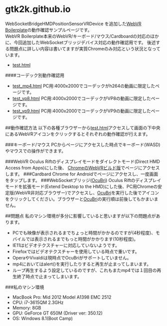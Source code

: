 # gtk2k.github.io
WebSocketBridgeHMDPositionSensorVRDevice を追加した[WebVR Boilerplate](https://github.com/gtk2k/webvr-boilerplate)の動作確認サンプルページです。  
WebVR Boilerplate本来のWebVR/キーボード/マウス/Cardboardの対応のほかに、今回追加したWebSocketブリッジデバイス対応の動作確認用です。  後述する問題点に詳しい内容は書いてますが実質Chromeのみ対応という状況となっています。
* [test.html](http://gtk2k.github.io/test.html) 

####コーデック別動作確認用
* [test_mp4.html](http://gtk2k.github.io/test_mp4.html) PC用:4000x2000でコーデックがh264の動画に限定したページです。
* [test_vp8.html](http://gtk2k.github.io/test_vp8.html) PC用:4000x2000でコーデックがVP8の動画に限定したページです。
* [test_vp9.html](http://gtk2k.github.io/test_vp9.html) PC用:4000x2000でコーデックがVP9の動画に限定したページです。

##動作確認方法
以下の各種ブラウザーから[test.html](http://gtk2k.github.io/test.html)アクセスして画面の下中央にあるWebVRアイコンをクリックするとそれぞれの動作確認が行えます。


###キーボード/マウス
PCからページにアクセスした時点でキーボード(WASD)やマウスでの操作ができます。  

###WebVR
Oculus Riftのディスプレイモードをダイレクトモード(Direct HMD Access from Apps)にした後、 [ChromeのWebVRビルド版](https://docs.google.com/file/d/0BzudLt22BqGRS3hjOXV3N0JXcjg/edit?pli=1)でページにアクセスします。
###Cardbard
Chrome for Androidでページにアクセスし、一度画面をタップします。
###WebSocketブリッジ([OcuBri](https://github.com/gtk2k/OcuBri))
Oculus Riftのディスプレイモードを拡張モード(Extend Desktop to the HMD)にした後、PC用Chromeの安定版(WebVR非対応ブラウザー)でアクセスし、[OcuBri](https://github.com/gtk2k/OcuBri)を実行した後でアイコンをクリックしてください。ブラウザーと[OcuBri](https://github.com/gtk2k/OcuBri)の実行順は前後してもかまいません。

##問題点
私のマシン環境が多分に影響していると思いますが以下の問題点があります。
* PCでも映像が表示されるまでちょっと時間がかかるのですが(4秒程度)、モバイルでは表示されるまでもっと時間がかかります(10秒程度)。
* IE11はビデオテクスチャーに対応していないようです。
* Firefoxではビデオテクスチャーを使用している時点で重いです。
* OperaやVivaldiは現時点でOcuBriがサポートしていません。
* mp4においてはalert()を実行したりすると再生が止まってしまいます。
* ループ再生するよう設定しているのですが、これもまたmp4では１回目の再生終了時点で止まってしまいます。

###私のマシン環境
- MacBook Pro: Mid 2012 Model A1398 EMC 2512
- CPU: i7-3615QM 2.3GHz
- Memory: 8GB
- GPU: GeForce GT 650M (Driver ver: 350.12)
- OS: Windows 8.1(Boot Camp)
